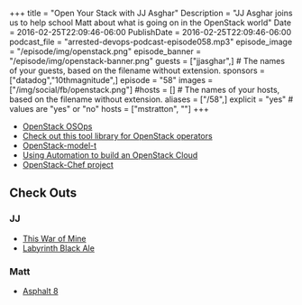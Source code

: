 +++
title = "Open Your Stack with JJ Asghar"
Description = "JJ Asghar joins us to help school Matt about what is going on in the OpenStack world"
Date = 2016-02-25T22:09:46-06:00
PublishDate = 2016-02-25T22:09:46-06:00
podcast_file = "arrested-devops-podcast-episode058.mp3"
episode_image = "/episode/img/openstack.png"
episode_banner = "/episode/img/openstack-banner.png"
guests = ["jjasghar",] # The names of your guests, based on the filename without extension.
sponsors = ["datadog","10thmagnitude",]
episode = "58"
images = ["/img/social/fb/openstack.png"]
#hosts = [] # The names of your hosts, based on the filename without extension.
aliases = ["/58",]
explicit = "yes" # values are "yes" or "no"
hosts = ["mstratton", ""]
+++
* [OpenStack OSOps](https://wiki.openstack.org/wiki/Osops)
* [Check out this tool library for OpenStack operators](http://superuser.openstack.org/articles/check-out-this-tool-library-for-openstack-operators)
* [OpenStack-model-t](https://github.com/chef-partners/openstack-model-t)
*	[Using Automation to build an OpenStack Cloud](http://sysadvent.blogspot.com/2015/12/day-1-using-automation-to-build.html)
* [OpenStack-Chef project](https://wiki.openstack.org/wiki/Chef)

## Check Outs

### JJ
* [This War of Mine](http://www.11bitstudios.com/games/16/this-war-of-mine)
* [Labyrinth Black Ale](https://untappd.com/b/uinta-brewing-company-labyrinth-black-ale/10948)

### Matt
* [Asphalt 8](http://www.gameloft.com/asphalt8/)
